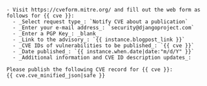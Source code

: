     - Visit https://cveform.mitre.org/ and fill out the web form as follows for {{ cve }}:
      - _Select request type_: `Notify CVE about a publication`
      - _Enter your e-mail address_: `security@djangoproject.com`
      - _Enter a PGP Key_: _blank_
      - _Link to the advisory_: `{{ instance.blogpost_link }}`
      - _CVE IDs of vulnerabilities to be published_: `{{ cve }}`
      - _Date published_: `{{ instance.when.date|date:"m/d/Y" }}`
      - _Additional information and CVE ID description updates_:
```
Please publish the following CVE record for {{ cve }}:
{{ cve.cve_minified_json|safe }}
```
